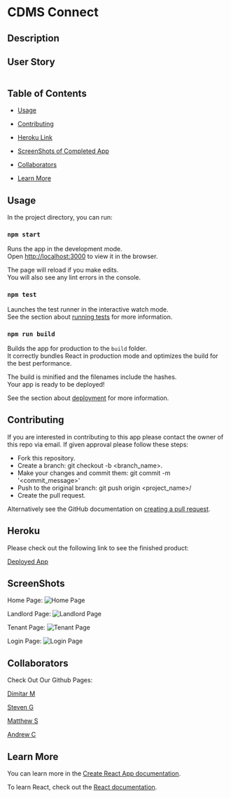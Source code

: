 # CDMS Connect

## Description



## User Story

```

```

## Table of Contents

* [Usage](#usage)

* [Contributing](#Contributing)

* [Heroku Link](#heroku)

* [ScreenShots of Completed App](#screenshots)

* [Collaborators](#collaborators)

* [Learn More](#learn-more)

## Usage

In the project directory, you can run:

### `npm start`

Runs the app in the development mode.\
Open [http://localhost:3000](http://localhost:3000) to view it in the browser.

The page will reload if you make edits.\
You will also see any lint errors in the console.

### `npm test`

Launches the test runner in the interactive watch mode.\
See the section about [running tests](https://facebook.github.io/create-react-app/docs/running-tests) for more information.

### `npm run build`

Builds the app for production to the `build` folder.\
It correctly bundles React in production mode and optimizes the build for the best performance.

The build is minified and the filenames include the hashes.\
Your app is ready to be deployed!

See the section about [deployment](https://facebook.github.io/create-react-app/docs/deployment) for more information.

## Contributing

If you are interested in contributing to this app please contact the owner of this repo via email. If given approval please follow these steps:

* Fork this repository.
* Create a branch: git checkout -b <branch_name>.
* Make your changes and commit them: git commit -m '<commit_message>'
* Push to the original branch: git push origin <project_name>/<location>
* Create the pull request.

Alternatively see the GitHub documentation on [creating a pull request](https://docs.github.com/en/free-pro-team@latest/github/collaborating-with-issues-and-pull-requests/creating-a-pull-request).

## Heroku

Please check out the following link to see the finished product:

[Deployed App](https://cdmstenant.herokuapp.com/home)

## ScreenShots

Home Page:
![Home Page](client\public\images\HomePage.png)

Landlord Page:
![Landlord Page](client\public\images\LandlordPage.png)

Tenant Page:
![Tenant Page](client\public\images\TenantPage.png)

Login Page:
![Login Page](client\public\images\LoginPage.png)

## Collaborators
Check Out Our Github Pages:

[Dimitar M](https://github.com/dspark8916)

[Steven G](https://github.com/sgalarza419)

[Matthew S](https://github.com/MatthewSmith23)

[Andrew C](https://github.com/Crozarts)

## Learn More

You can learn more in the [Create React App documentation](https://facebook.github.io/create-react-app/docs/getting-started).

To learn React, check out the [React documentation](https://reactjs.org/).
